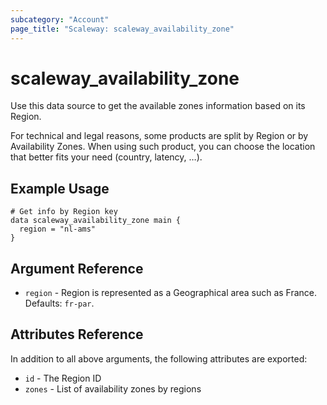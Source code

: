 ```yaml
---
subcategory: "Account"
page_title: "Scaleway: scaleway_availability_zone"
---
```


# scaleway_availability_zone

Use this data source to get the available zones information based on its Region.

For technical and legal reasons, some products are split by Region or by Availability Zones. When using such product,
you can choose the location that better fits your need (country, latency, …).

## Example Usage

```hcl
# Get info by Region key
data scaleway_availability_zone main {
  region = "nl-ams"
}
```

## Argument Reference

- `region` - Region is represented as a Geographical area such as France. Defaults: `fr-par`.

## Attributes Reference

In addition to all above arguments, the following attributes are exported:

- `id` - The Region ID
- `zones` - List of availability zones by regions
